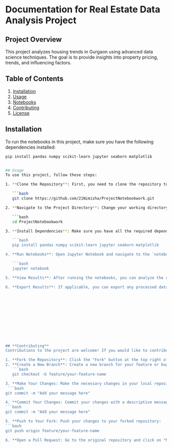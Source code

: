 # Documentation for Real Estate Data Analysis Project

## Project Overview
This project analyzes housing trends in Gurgaon using advanced data science techniques. The goal is to provide insights into property pricing, trends, and influencing factors.

## Table of Contents
1. [Installation](#installation)
2. [Usage](#usage)
3. [Notebooks](https://github.com/21Nimisha/ProjectNotebookwork/blob/main/notebooks/README.md)
4. [Contributing](#contributing)
5. [License](#license)

## Installation
To run the notebooks in this project, make sure you have the following dependencies installed:

```bash
pip install pandas numpy scikit-learn jupyter seaborn matplotlib


## Usage
To use this project, follow these steps:

1. **Clone the Repository**: First, you need to clone the repository to your local machine. Open your terminal or command prompt and run:

   ```bash
   git clone https://github.com/21Nimisha/ProjectNotebookwork.git

2. **Navigate to the Project Directory**: Change your working directory to the project folder:

   ```bash
   cd ProjectNotebookwork

3. **Install Dependencies**: Make sure you have all the required dependencies installed. If you haven't installed them yet, run:

   ```bash
   pip install pandas numpy scikit-learn jupyter seaborn matplotlib

4. **Run Notebooks**: Open Jupyter Notebook and navigate to the `notebooks/` folder. You can run any of the notebooks to explore the analysis and insights.

   ```bash
   jupyter notebook

5. **View Results**: After running the notebooks, you can analyze the results and visualizations generated in each notebook to gain insights into the housing trends in Gurgaon.

6. **Export Results**: If applicable, you can export any processed data or model results from the notebooks for further use or analysis.












## **Contributing**
Contributions to the project are welcome! If you would like to contribute, please follow these steps:

1. **Fork the Repository**: Click the "Fork" button at the top right of the repository page.
2. **Create a New Branch**: Create a new branch for your feature or bug fix:
   ```bash
   git checkout -b feature/your-feature-name

3. **Make Your Changes: Make the necessary changes in your local repository.
 ```bash
git commit -m "Add your message here"

4. **Commit Your Changes: Commit your changes with a descriptive message.
```bash
git commit -m "Add your message here"

5. **Push to Your Fork: Push your changes to your forked repository:
```bash
git push origin feature/your-feature-name

6. **Open a Pull Request: Go to the original repository and click on "New Pull Request" to submit your changes.


